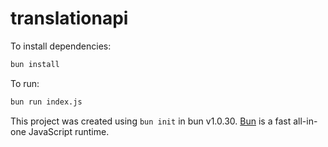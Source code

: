 # translationapi

To install dependencies:

```bash
bun install
```

To run:

```bash
bun run index.js
```

This project was created using `bun init` in bun v1.0.30. [Bun](https://bun.sh) is a fast all-in-one JavaScript runtime.
